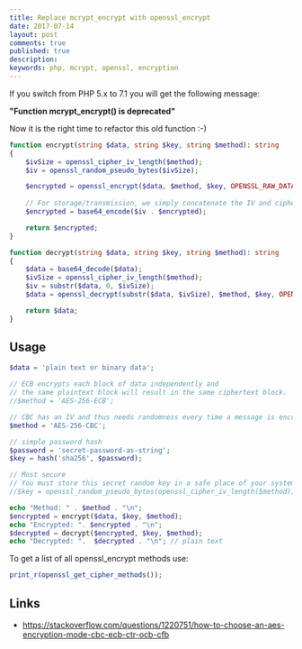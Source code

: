 ```yaml
---
title: Replace mcrypt_encrypt with openssl_encrypt
date: 2017-07-14
layout: post
comments: true
published: true
description: 
keywords: php, mcrypt, openssl, encryption
---
```


If you switch from PHP 5.x to 7.1 you will get the following message:

**"Function mcrypt_encrypt() is deprecated"**

Now it is the right time to refactor this old function :-)

```php
function encrypt(string $data, string $key, string $method): string
{
    $ivSize = openssl_cipher_iv_length($method);
    $iv = openssl_random_pseudo_bytes($ivSize);

    $encrypted = openssl_encrypt($data, $method, $key, OPENSSL_RAW_DATA, $iv);
    
    // For storage/transmission, we simply concatenate the IV and cipher text
    $encrypted = base64_encode($iv . $encrypted);

    return $encrypted;
}

function decrypt(string $data, string $key, string $method): string
{
    $data = base64_decode($data);
    $ivSize = openssl_cipher_iv_length($method);
    $iv = substr($data, 0, $ivSize);
    $data = openssl_decrypt(substr($data, $ivSize), $method, $key, OPENSSL_RAW_DATA, $iv);

    return $data;
}
```

## Usage

```php
$data = 'plain text or binary data';

// ECB encrypts each block of data independently and 
// the same plaintext block will result in the same ciphertext block.
//$method = 'AES-256-ECB';

// CBC has an IV and thus needs randomness every time a message is encrypted
$method = 'AES-256-CBC';

// simple password hash
$password = 'secret-password-as-string';
$key = hash('sha256', $password);

// Most secure
// You must store this secret random key in a safe place of your system.
//$key = openssl_random_pseudo_bytes(openssl_cipher_iv_length($method));

echo "Method: " . $method . "\n";
$encrypted = encrypt($data, $key, $method);
echo "Encrypted: ". $encrypted . "\n";
$decrypted = decrypt($encrypted, $key, $method);
echo "Decrypted: ".  $decrypted . "\n"; // plain text
```


To get a list of all openssl_encrypt methods use:

```php
print_r(openssl_get_cipher_methods());
```

## Links

* https://stackoverflow.com/questions/1220751/how-to-choose-an-aes-encryption-mode-cbc-ecb-ctr-ocb-cfb
